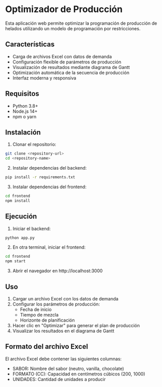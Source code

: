# Optimizador de Producción

Esta aplicación web permite optimizar la programación de producción de helados utilizando un modelo de programación por restricciones.

## Características

- Carga de archivos Excel con datos de demanda
- Configuración flexible de parámetros de producción
- Visualización de resultados mediante diagrama de Gantt
- Optimización automática de la secuencia de producción
- Interfaz moderna y responsiva

## Requisitos

- Python 3.8+
- Node.js 14+
- npm o yarn

## Instalación

1. Clonar el repositorio:
```bash
git clone <repository-url>
cd <repository-name>
```

2. Instalar dependencias del backend:
```bash
pip install -r requirements.txt
```

3. Instalar dependencias del frontend:
```bash
cd frontend
npm install
```

## Ejecución

1. Iniciar el backend:
```bash
python app.py
```

2. En otra terminal, iniciar el frontend:
```bash
cd frontend
npm start
```

3. Abrir el navegador en http://localhost:3000

## Uso

1. Cargar un archivo Excel con los datos de demanda
2. Configurar los parámetros de producción:
   - Fecha de inicio
   - Tiempo de mezcla
   - Horizonte de planificación
3. Hacer clic en "Optimizar" para generar el plan de producción
4. Visualizar los resultados en el diagrama de Gantt

## Formato del archivo Excel

El archivo Excel debe contener las siguientes columnas:
- SABOR: Nombre del sabor (neutro, vanilla, chocolate)
- FORMATO (CC): Capacidad en centímetros cúbicos (200, 1000)
- UNIDADES: Cantidad de unidades a producir 